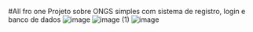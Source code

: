 #All fro one
Projeto sobre ONGS simples com sistema de registro, login e banco de dados
![image](https://github.com/pedrodev2005/Ongs/assets/145730026/6f7e52bd-edcf-4abd-a258-db8c0d47146e)
![image (1)](https://github.com/pedrodev2005/Ongs/assets/145730026/f73c3f48-f3e4-44bd-a1b8-bdd9b6892d46)
![image](https://github.com/pedrodev2005/Ongs/assets/145730026/a0ceaaf3-548f-4693-9605-1226157457a1)
